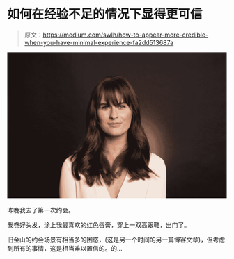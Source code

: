 # 如何在经验不足的情况下显得更可信

> 原文：<https://medium.com/swlh/how-to-appear-more-credible-when-you-have-minimal-experience-fa2dd513687a>

![](img/7c6af565287b85b7c3ec8226d0b2b68d.png)

昨晚我去了第一次约会。

我卷好头发，涂上我最喜欢的红色唇膏，穿上一双高跟鞋，出门了。

旧金山的约会场景有相当多的困惑，(这是另一个时间的另一篇博客文章)，但考虑到所有的事情，这是相当难以置信的。的…
